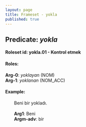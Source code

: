 ```yaml
---
layout: page
title: Frameset - yokla
published: true
---
```

<h2>Predicate: <i>yokla</i></h2>
<h4>Roleset id: yokla.01 - Kontrol etmek<br>
<h4>Roles:</h4>
<b>Arg-0</b>: <i>yoklayan</i>  (NOM) <br>
<b>Arg-1</b>: <i>yoklanan</i>  (NOM_ACC) <br>
<h4>Example:</h4>
&emsp;&emsp;Beni bir yokladı.<br><br>
&emsp;&emsp;<b>Arg1</b>:  Beni<br>
&emsp;&emsp;<b>Argm-adv</b>:  bir<br>

